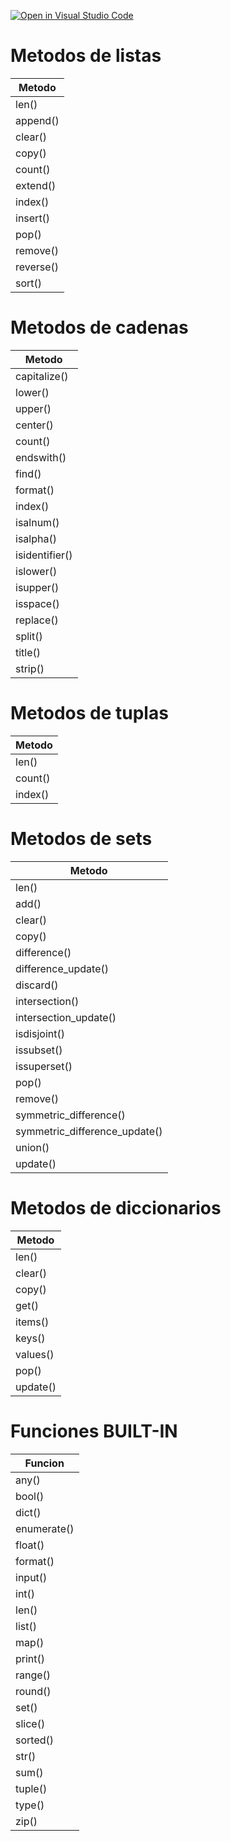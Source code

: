 [![Open in Visual Studio Code](https://classroom.github.com/assets/open-in-vscode-c66648af7eb3fe8bc4f294546bfd86ef473780cde1dea487d3c4ff354943c9ae.svg)](https://classroom.github.com/online_ide?assignment_repo_id=10452051&assignment_repo_type=AssignmentRepo)
# Metodos de listas

| Metodo      |
| ----------- |
| len()       |
| append()    |
| clear()     |
| copy()      |
| count()     |
| extend()    |
| index()     |
| insert()    |
| pop()       |
| remove()    |
| reverse()   |
| sort()      |

# Metodos de cadenas

| Metodo         |
| -------------- | 
| capitalize()   | 
| lower()        | 
| upper()        | 
| center()       |
| count()        | 
| endswith()     | 
| find()         | 
| format()       | 
| index()        | 
| isalnum()      | 
| isalpha()      | 
| isidentifier() | 
| islower()      | 
| isupper()      |
| isspace()      |
| replace()      |
| split()        |
| title()        |
| strip()        |

# Metodos de tuplas

| Metodo      | 
| ----------- | 
| len()       | 
| count()     | 
| index()     |

# Metodos de sets

| Metodo                       |
| ---------------------------- |
| len()                        | 
| add()                        |
| clear()                      | 
| copy()                       | 
| difference()                 | 
| difference_update()          |
| discard()                    | 
| intersection()               | 
| intersection_update()        | 
| isdisjoint()                 |
| issubset()                   | 
| issuperset()                 |
| pop()                        | 
| remove()                     |
| symmetric_difference()       |
| symmetric_difference_update()|
| union()                      |
| update()                     |

# Metodos de diccionarios

| Metodo      |
| ----------- |
| len()       |
| clear()     |
| copy()      |
| get()       |
| items()     |
| keys()      |
| values()    |
| pop()       |
| update()    |


# Funciones BUILT-IN

| Funcion     |
| ----------- |
| any()       |
| bool()      |
| dict()      |
| enumerate() |
| float()     |
| format()    |
| input()     |
| int()       |
| len()       |
| list()      |
| map()       |
| print()     |
| range()     |
| round()     |
| set()       |
| slice()     |
| sorted()    |
| str()       |
| sum()       |
| tuple()     |
| type()      |
| zip()       |